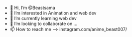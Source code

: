 - 👋 Hi, I’m @Beastsama
- 👀 I’m interested in Animation and web dev
- 🌱 I’m currently learning web dev
- 💞️ I’m looking to collaborate on ...
- 📫 How to reach me --> instagram.com/anime_beast007/ 

<!---
Beastsama/Beastsama is a ✨ special ✨ repository because its `README.md` (this file) appears on your GitHub profile.
You can click the Preview link to take a look at your changes.
--->
